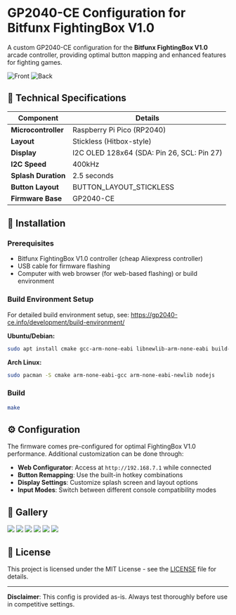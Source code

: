 # GP2040-CE Configuration for Bitfunx FightingBox V1.0

A custom GP2040-CE configuration for the **Bitfunx FightingBox V1.0** arcade controller, providing optimal button mapping and enhanced features for fighting games.

![Front](./assets/Front.jpg) ![Back](./assets/Back.jpg)


## 🔧 Technical Specifications

| Component | Details |
|-----------|---------|
| **Microcontroller** | Raspberry Pi Pico (RP2040) |
| **Layout** | Stickless (Hitbox-style) |
| **Display** | I2C OLED 128x64 (SDA: Pin 26, SCL: Pin 27) |
| **I2C Speed** | 400kHz |
| **Splash Duration** | 2.5 seconds |
| **Button Layout** | BUTTON_LAYOUT_STICKLESS |
| **Firmware Base** | GP2040-CE |

## 🚀 Installation

### Prerequisites
- Bitfunx FightingBox V1.0 controller (cheap Aliexpress controller)
- USB cable for firmware flashing
- Computer with web browser (for web-based flashing) or build environment

### Build Environment Setup

For detailed build environment setup, see: https://gp2040-ce.info/development/build-environment/

**Ubuntu/Debian:**
```bash
sudo apt install cmake gcc-arm-none-eabi libnewlib-arm-none-eabi build-essential libstdc++-arm-none-eabi-newlib nodejs
```

**Arch Linux:**
```bash
sudo pacman -S cmake arm-none-eabi-gcc arm-none-eabi-newlib nodejs
```

### Build

```bash
make
```

## ⚙️ Configuration

The firmware comes pre-configured for optimal FightingBox V1.0 performance. Additional customization can be done through:

- **Web Configurator**: Access at `http://192.168.7.1` while connected
- **Button Remapping**: Use the built-in hotkey combinations
- **Display Settings**: Customize splash screen and layout options
- **Input Modes**: Switch between different console compatibility modes

## 📸 Gallery

![](./assets/5.jpg)
![](./assets/6.jpg)
![](./assets/7.jpg)
![](./assets/8.jpg)
![](./assets/9.jpg)
![](./assets/10.jpg)

## 📄 License

This project is licensed under the MIT License - see the [LICENSE](LICENSE) file for details.

---

**Disclaimer**: This config is provided as-is. Always test thoroughly before use in competitive settings.